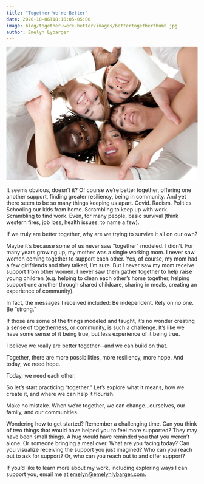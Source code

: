 ```yaml
---
title: "Together We're Better"
date: 2020-10-06T18:16:05-05:00
image: blog/together-were-better/images/bettertogetherthumb.jpg
author: Emelyn Lybarger
---
```



![my alt text](images/bettertogether.jpg)

It seems obvious, doesn’t it? Of course we’re better together, offering one another support, finding greater resiliency, being in community. And yet there seem to be so many things keeping us apart. Covid. Racism. Politics. Schooling our kids from home. Scrambling to keep up with work. Scrambling to find work. Even, for many people, basic survival (think western fires, job loss, health issues, to name a few).


If we truly are better together, why are we trying to survive it all on our own?


Maybe it’s because some of us never saw “together” modeled. I didn’t. For many years growing up, my mother was a single working mom. I never saw women coming together to support each other. Yes, of course, my mom had a few girlfriends and they talked, I’m sure. But I never saw my mom receive support from other women. I never saw them gather together to help raise young children (e.g. helping to clean each other’s home together, helping support one another through shared childcare, sharing in meals, creating an experience of community). 


In fact, the messages I received included: Be independent. Rely on no one. Be “strong.”


If those are some of the things modeled and taught, it’s no wonder creating a sense of togetherness, or community, is such a challenge. It’s like we have some sense of it being true, but less experience of it being true.


I believe we really are better together--and we can build on that.


Together, there are more possibilities, more resiliency, more hope. And today, we need hope.


Today, we need each other.


So let’s start practicing “together.” Let’s explore what it means, how we create it, and where we can help it flourish.


Make no mistake. When we’re together, we can change...ourselves, our family, and our communities. 



Wondering how to get started? Remember a challenging time. Can you think of two things that would have helped you to feel more supported? They may have been small things. A hug would have reminded you that you weren’t alone. Or someone bringing a meal over. What are you facing today? Can you visualize receiving the support you just imagined? Who can you reach out to ask for support? Or, who can you reach out to and offer support?


If you’d like to learn more about my work, including exploring ways I can support you, email me at emelyn@emelynlybarger.com.

